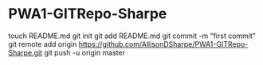 PWA1-GITRepo-Sharpe
===================
touch README.md
git init
git add README.md
git commit -m "first commit"
git remote add origin https://github.com/AllisonDSharpe/PWA1-GITRepo-Sharpe.git
git push -u origin master
